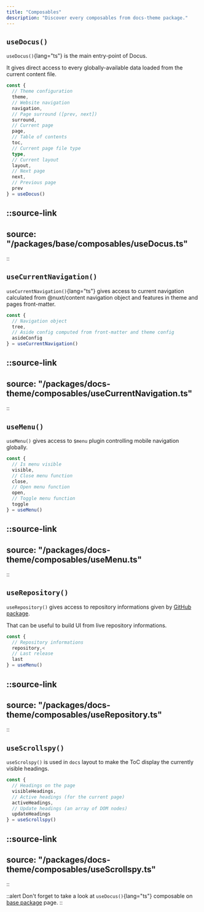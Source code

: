 ```yaml
---
title: "Composables"
description: "Discover every composables from docs-theme package."
---
```


## `useDocus()`

`useDocus()`{lang="ts"} is the main entry-point of Docus.

It gives direct access to every globally-available data loaded from the current content file.

```ts
const {
  // Theme configuration
  theme,
  // Website navigation
  navigation,
  // Page surround ([prev, next])
  surround,
  // Current page
  page,
  // Table of contents
  toc,
  // Current page file type
  type,
  // Current layout
  layout,
  // Next page
  next,
  // Previous page
  prev
} = useDocus()
```

::source-link
---
source: "/packages/base/composables/useDocus.ts"
---
::

## `useCurrentNavigation()`

`useCurrentNavigation()`{lang="ts"} gives access to current navigation calculated from @nuxt/content navigation object and features in theme and pages front-matter.

```ts
const {
  // Navigation object
  tree,
  // Aside config computed from front-matter and theme config
  asideConfig
} = useCurrentNavigation()
```

::source-link
---
source: "/packages/docs-theme/composables/useCurrentNavigation.ts"
---
::

## `useMenu()`

`useMenu()` gives access to `$menu` plugin controlling mobile navigation globally.

```ts
const {
  // Is menu visible
  visible,
  // Close menu function
  close,
  // Open menu function
  open,
  // Toggle menu function
  toggle
} = useMenu()
```

::source-link
---
source: "/packages/docs-theme/composables/useMenu.ts"
---
::

## `useRepository()`

`useRepository()` gives access to repository informations given by [GitHub package](/packages/github/features).

That can be useful to build UI from live repository informations.

```ts
const {
  // Repository informations
  repository,<
  // Last release
  last
} = useMenu()
```

::source-link
---
source: "/packages/docs-theme/composables/useRepository.ts"
---
::

## `useScrollspy()`

`useScrolspy()` is used in `docs` layout to make the ToC display the currently visible headings.

```ts
const {
  // Headings on the page
  visibleHeadings,
  // Active headings (for the current page)
  activeHeadings,
  // Update headings (an array of DOM nodes)
  updateHeadings
} = useScrollspy()
```

::source-link
---
source: "/packages/docs-theme/composables/useScrollspy.ts"
---
::

::alert
Don't forget to take a look at `useDocus()`{lang="ts"} composable on [base package](/packages/base/composables) page.
::
